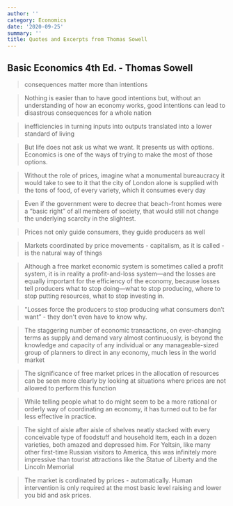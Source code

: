 ```yaml
---
author: ''
category: Economics
date: '2020-09-25'
summary: ''
title: Quotes and Excerpts from Thomas Sowell
---
```


## Basic Economics 4th Ed. - Thomas Sowell

> consequences matter more than intentions

> Nothing is easier than to have good intentions but, without an understanding of how an economy works, good intentions can lead to disastrous consequences for a whole nation


> inefficiencies in turning inputs into outputs translated into a lower standard of living


> But life does not ask us what we want. It presents us with options. Economics is one of the ways of trying to make the most of those options.


> Without the role of prices, imagine what a monumental bureaucracy it would take to see to it that the city of London alone is supplied with the tons of food, of every variety, which it consumes every day

> Even if the government were to decree that beach-front homes were a “basic right” of all members of society, that would still not change the underlying scarcity in the slightest.

> Prices not only guide consumers, they guide producers as well

> Markets coordinated by price movements - capitalism, as it is called - is the natural way of things

> Although a free market economic system is sometimes called a profit system, it is in reality a profit-and-loss system—and the losses are equally important for the efficiency of the economy, because losses tell producers what to stop doing—what to stop producing, where to stop putting resources, what to stop investing in.

> "Losses force the producers to stop producing what consumers don’t want” - they don't even have to know why.

> The staggering number of economic transactions, on ever-changing terms as supply and demand vary almost continuously, is beyond the knowledge and capacity of any individual or any manageable-sized group of planners to direct in any economy, much less in the world market

> The significance of free market prices in the allocation of resources can be seen more clearly by looking at situations where prices are not allowed to perform this function

> While telling people what to do might seem to be a more rational or orderly way of coordinating an economy, it has turned out to be far less effective in practice. 

> The sight of aisle after aisle of shelves neatly stacked with every conceivable type of foodstuff and household item, each in a dozen varieties, both amazed and depressed him. For Yeltsin, like many other first-time Russian visitors to America, this was infinitely more impressive than tourist attractions like the Statue of Liberty and the Lincoln Memorial

> The market is cordinated by prices - automatically. Human intervention is only required at the most basic level raising and lower you bid and ask prices.

